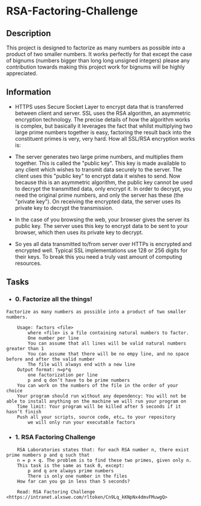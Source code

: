 # RSA-Factoring-Challenge

## Description

This project is designed to factorize as many numbers as possible into a product of two smaller numbers.
It works perfectly for that except the case of bignums (numbers bigger than long long unsigned integers)
please any contribution towards making this project work for bignums will be highly appreciated.

## Information

- HTTPS uses Secure Socket Layer to encrypt data that is transferred between client and server. SSL uses the RSA algorithm, an asymmetric encryption technology. The precise details of how the algorithm works is complex, but basically it leverages the fact that whilst multiplying two large prime numbers together is easy, factoring the result back into the constituent primes is very, very hard. How all SSL/RSA encryption works is:

- The server generates two large prime numbers, and multiplies them together. This is called the "public key". This key is made available to any client which wishes to transmit data securely to the server. The client uses this "public key" to encrypt data it wishes to send. Now because this is an asymmetric algorithm, the public key cannot be used to decrypt the transmitted data, only encrypt it. In order to decrypt, you need the original prime numbers, and only the server has these (the "private key"). On receiving the encrypted data, the server uses its private key to decrypt the transmission.

- In the case of you browsing the web, your browser gives the server its public key. The server uses this key to encrypt data to be sent to your browser, which then uses its private key to decrypt.

- So yes all data transmitted to/from server over HTTPs is encrypted and encrypted well. Typical SSL implementations use 128 or 256 digits for their keys. To break this you need a truly vast amount of computing resources.

## Tasks

- ### 0. Factorize all the things!

```
Factorize as many numbers as possible into a product of two smaller numbers.

	Usage: factors <file>
		where <file> is a file containing natural numbers to factor.
		One number per line
		You can assume that all lines will be valid natural numbers greater than 1
		You can assume that there will be no empy line, and no space before and after the valid number
		The file will always end with a new line
	Output format: n=p*q
		one factorization per line
		p and q don’t have to be prime numbers
	You can work on the numbers of the file in the order of your choice
	Your program should run without any dependency: You will not be able to install anything on the machine we will run your program on
	Time limit: Your program will be killed after 5 seconds if it hasn’t finish
	Push all your scripts, source code, etc… to your repository
		we will only run your executable factors
```

- ### 1. RSA Factoring Challenge

```
	RSA Laboratories states that: for each RSA number n, there exist prime numbers p and q such that
	n = p × q. The problem is to find these two primes, given only n.
	This task is the same as task 0, except:
		p and q are always prime numbers
		There is only one number in the files
	How far can you go in less than 5 seconds?

	Read: RSA Factoring Challenge <https://intranet.alxswe.com/rltoken/Cn9Lq_kKNpNx4dmvFMuwgQ>
```

